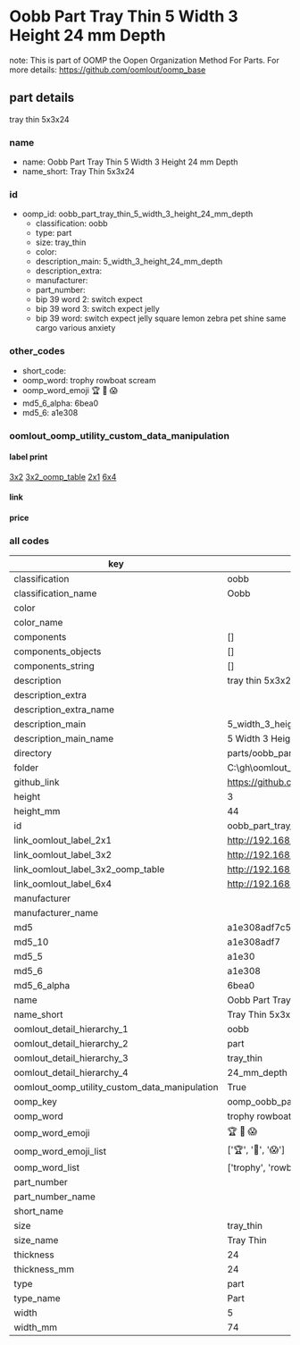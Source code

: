 # Oobb Part Tray Thin 5 Width 3 Height 24 mm Depth  

note: This is part of OOMP the Oopen Organization Method For Parts. For more details: https://github.com/oomlout/oomp_base

##  part details
  



tray thin 5x3x24



### name
* name: Oobb Part Tray Thin 5 Width 3 Height 24 mm Depth
* name_short: Tray Thin 5x3x24 
### id
* oomp_id: oobb_part_tray_thin_5_width_3_height_24_mm_depth
  * classification: oobb
  * type: part
  * size: tray_thin
  * color: 
  * description_main: 5_width_3_height_24_mm_depth
  * description_extra: 
  * manufacturer: 
  * part_number: 
  * bip 39 word 2: switch expect
  * bip 39 word 3: switch expect jelly
  * bip 39 word: switch expect jelly square lemon zebra pet shine same cargo various anxiety

### other_codes
* short_code: 
* oomp_word: trophy rowboat scream
* oomp_word_emoji :trophy: :rowboat: :scream:
* md5_6_alpha: 6bea0
* md5_6: a1e308






### oomlout_oomp_utility_custom_data_manipulation
#### label print
[3x2](http://192.168.1.245:1112/?label=oomp%206bea0)
[3x2_oomp_table](http://192.168.1.108:1112/?label=oomp%206bea0)
[2x1](http://192.168.1.242:1112/?label=oomp%206bea0)
[6x4](http://192.168.1.55:1112/?label=oomp%206bea0)    

#### link

                              

#### price







### all codes 
| key | value |  
| --- | --- |  
| classification | oobb |  
| classification_name | Oobb |  
| color |  |  
| color_name |  |  
| components | [] |  
| components_objects | [] |  
| components_string | [] |  
| description | tray thin 5x3x24 |  
| description_extra |  |  
| description_extra_name |  |  
| description_main | 5_width_3_height_24_mm_depth |  
| description_main_name | 5 Width 3 Height 24 mm Depth |  
| directory | parts/oobb_part_tray_thin_5_width_3_height_24_mm_depth |  
| folder | C:\gh\oomlout_oobb_version_4_generated_parts\things\oobb_part_tray_thin_5_width_3_height_24_mm_depth |  
| github_link | https://github.com/oomlout/oomlout_oomp_part_src/tree/main/parts/oobb_part_tray_thin_5_width_3_height_24_mm_depth |  
| height | 3 |  
| height_mm | 44 |  
| id | oobb_part_tray_thin_5_width_3_height_24_mm_depth |  
| link_oomlout_label_2x1 | http://192.168.1.242:1112/?label=oomp%206bea0 |  
| link_oomlout_label_3x2 | http://192.168.1.245:1112/?label=oomp%206bea0 |  
| link_oomlout_label_3x2_oomp_table | http://192.168.1.108:1112/?label=oomp%206bea0 |  
| link_oomlout_label_6x4 | http://192.168.1.55:1112/?label=oomp%206bea0 |  
| manufacturer |  |  
| manufacturer_name |  |  
| md5 | a1e308adf7c5f46ffe3fed36ef9416e1 |  
| md5_10 | a1e308adf7 |  
| md5_5 | a1e30 |  
| md5_6 | a1e308 |  
| md5_6_alpha | 6bea0 |  
| name | Oobb Part Tray Thin 5 Width 3 Height 24 mm Depth |  
| name_short | Tray Thin 5x3x24  |  
| oomlout_detail_hierarchy_1 | oobb |  
| oomlout_detail_hierarchy_2 | part |  
| oomlout_detail_hierarchy_3 | tray_thin |  
| oomlout_detail_hierarchy_4 | 24_mm_depth |  
| oomlout_oomp_utility_custom_data_manipulation | True |  
| oomp_key | oomp_oobb_part_tray_thin_5_width_3_height_24_mm_depth |  
| oomp_word | trophy rowboat scream |  
| oomp_word_emoji | :trophy: :rowboat: :scream: |  
| oomp_word_emoji_list | [':trophy:', ':rowboat:', ':scream:'] |  
| oomp_word_list | ['trophy', 'rowboat', 'scream'] |  
| part_number |  |  
| part_number_name |  |  
| short_name |  |  
| size | tray_thin |  
| size_name | Tray Thin |  
| thickness | 24 |  
| thickness_mm | 24 |  
| type | part |  
| type_name | Part |  
| width | 5 |  
| width_mm | 74 |  
